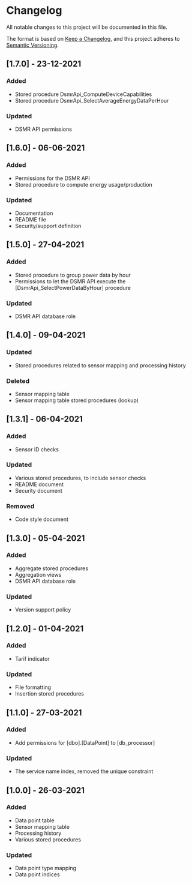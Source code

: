 # Changelog
All notable changes to this project will be documented in this file.

The format is based on [Keep a Changelog](https://keepachangelog.com/en/1.0.0/),
and this project adheres to [Semantic Versioning](https://semver.org/spec/v2.0.0.html).

## [1.7.0] - 23-12-2021
### Added
- Stored procedure DsmrApi_ComputeDeviceCapabilities
- Stored procedure DsmrApi_SelectAverageEnergyDataPerHour

### Updated
- DSMR API permissions

## [1.6.0] - 06-06-2021
### Added
- Permissions for the DSMR API
- Stored procedure to compute energy usage/production

### Updated
- Documentation
- README file
- Security/support definition

## [1.5.0] - 27-04-2021
### Added
- Stored procedure to group power data by hour
- Permissions to let the DSMR API execute the [DsmrApi_SelectPowerDataByHour] procedure

### Updated
- DSMR API database role

## [1.4.0] - 09-04-2021
### Updated
- Stored procedures related to sensor mapping and processing history

### Deleted
- Sensor mapping table
- Sensor mapping table stored procedures (lookup)

## [1.3.1] - 06-04-2021
### Added
- Sensor ID checks

### Updated
- Various stored procedures, to include sensor checks
- README document
- Security document

### Removed
- Code style document

## [1.3.0] - 05-04-2021
### Added
- Aggregate stored procedures
- Aggregation views
- DSMR API database role

### Updated
- Version support policy

## [1.2.0] - 01-04-2021
### Added
- Tarif indicator

### Updated
- File formatting
- Insertion stored procedures

## [1.1.0] - 27-03-2021
### Added
- Add permissions for [dbo].[DataPoint] to [db_processor]

### Updated
- The service name index, removed the unique constraint

## [1.0.0] - 26-03-2021
### Added
- Data point table
- Sensor mapping table
- Processing history
- Various stored procedures

### Updated
- Data point type mapping
- Data point indices
